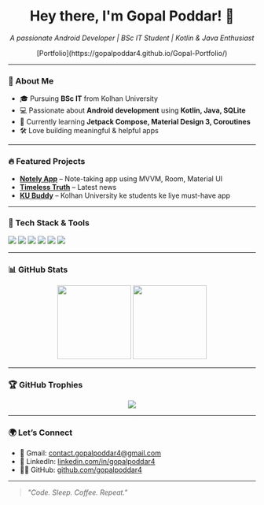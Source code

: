 <h1 align="center">Hey there, I'm Gopal Poddar! 👋</h1>
<p align="center">
  <i>A passionate Android Developer | BSc IT Student | Kotlin & Java Enthusiast</i>
</p>

<p align="center">
  [Portfolio](https://gopalpoddar4.github.io/Gopal-Portfolio/)
</p>

---

### 🚀 About Me
- 🎓 Pursuing **BSc IT** from Kolhan University  
- 💻 Passionate about **Android development** using **Kotlin, Java, SQLite**
- 🧠 Currently learning **Jetpack Compose, Material Design 3, Coroutines**
- 🛠️ Love building meaningful & helpful apps

---

### 🔥 Featured Projects
- [**Notely App**](https://github.com/gopalpoddar4/Notely) – Note-taking app using MVVM, Room, Material UI  
- [**Timeless Truth**](https://github.com/gopalpoddar4/Timeless-Truth) – Latest news
- [**KU Buddy**](https://github.com/gopalpoddar4/KU-Buddy-README) – Kolhan University ke students ke liye must-have app

---

### 🧰 Tech Stack & Tools
<p>
  <img src="https://img.shields.io/badge/Kotlin-%230095D5.svg?&style=for-the-badge&logo=kotlin&logoColor=white"/>
  <img src="https://img.shields.io/badge/Java-%23ED8B00.svg?&style=for-the-badge&logo=java&logoColor=white"/>
  <img src="https://img.shields.io/badge/XML-%23FFA500.svg?&style=for-the-badge"/>
  <img src="https://img.shields.io/badge/AndroidStudio-%233DDC84.svg?&style=for-the-badge&logo=androidstudio&logoColor=white"/>
  <img src="https://img.shields.io/badge/SQLite-%2307405e.svg?&style=for-the-badge&logo=sqlite&logoColor=white"/>
  <img src="https://img.shields.io/badge/Git-%23F05032.svg?&style=for-the-badge&logo=git&logoColor=white"/>
</p>

---

### 📊 GitHub Stats
<p align="center">
  <img src="https://github-readme-stats.vercel.app/api?username=gopalpoddar4&show_icons=true&theme=github_dark" height="150" />
  <img src="https://github-readme-stats.vercel.app/api/top-langs/?username=gopalpoddar4&layout=compact&theme=github_dark" height="150" />
</p>

---

### 🏆 GitHub Trophies
<p align="center">
  <img src="https://github-profile-trophy.vercel.app/?username=gopalpoddar4&theme=darkhub&no-frame=true&margin-w=10" />
</p>

---

### 🌍 Let’s Connect
- 📧 Gmail: [contact.gopalpoddar4@gmail.com](mailto:contact.gopalpoddar4@gmail.com)  
- 💼 LinkedIn: [linkedin.com/in/gopalpoddar4](https://linkedin.com/in/gopalpoddar4)  
- 👨‍💻 GitHub: [github.com/gopalpoddar4](https://github.com/gopalpoddar4)

---

> *"Code. Sleep. Coffee. Repeat."*
